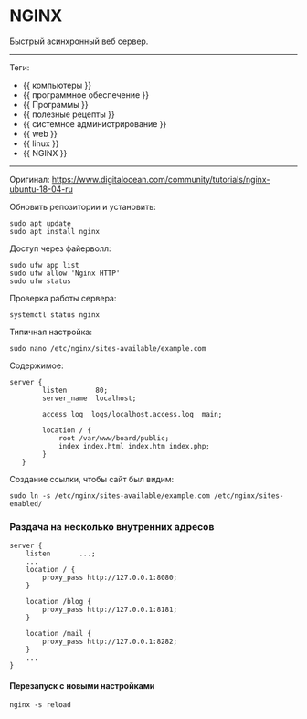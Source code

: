 # NGINX

Быстрый асинхронный веб сервер.

---

Теги:

- {{ компьютеры }}
- {{ программное обеспечение }}
- {{ Программы }}
- {{ полезные рецепты }}
- {{ системное администрирование }}
- {{ web }}
- {{ linux }}
- {{ NGINX }}

---

Оригинал: https://www.digitalocean.com/community/tutorials/nginx-ubuntu-18-04-ru

Обновить репозитории и установить:

```shell
sudo apt update
sudo apt install nginx
```

Доступ через файерволл:

```shell
sudo ufw app list
sudo ufw allow 'Nginx HTTP'
sudo ufw status
```

Проверка работы сервера:

```shell
systemctl status nginx
```

Типичная настройка:

```shell
sudo nano /etc/nginx/sites-available/example.com
```

Содержимое:

```
server {
        listen       80;
        server_name  localhost;

        access_log  logs/localhost.access.log  main;

        location / {
            root /var/www/board/public;
            index index.html index.htm index.php;
        }
   }
```

Создание ссылки, чтобы сайт был видим:

```shell
sudo ln -s /etc/nginx/sites-available/example.com /etc/nginx/sites-enabled/
```

### Раздача на несколько внутренних адресов

```
server {
    listen       ...;
    ...
    location / {
        proxy_pass http://127.0.0.1:8080;
    }
    
    location /blog {
        proxy_pass http://127.0.0.1:8181;
    }

    location /mail {
        proxy_pass http://127.0.0.1:8282;
    }
    ...
}
```

#### Перезапуск с новыми настройками

```shell
nginx -s reload
```
